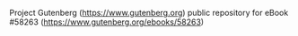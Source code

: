 Project Gutenberg (https://www.gutenberg.org) public repository for
eBook #58263 (https://www.gutenberg.org/ebooks/58263)
